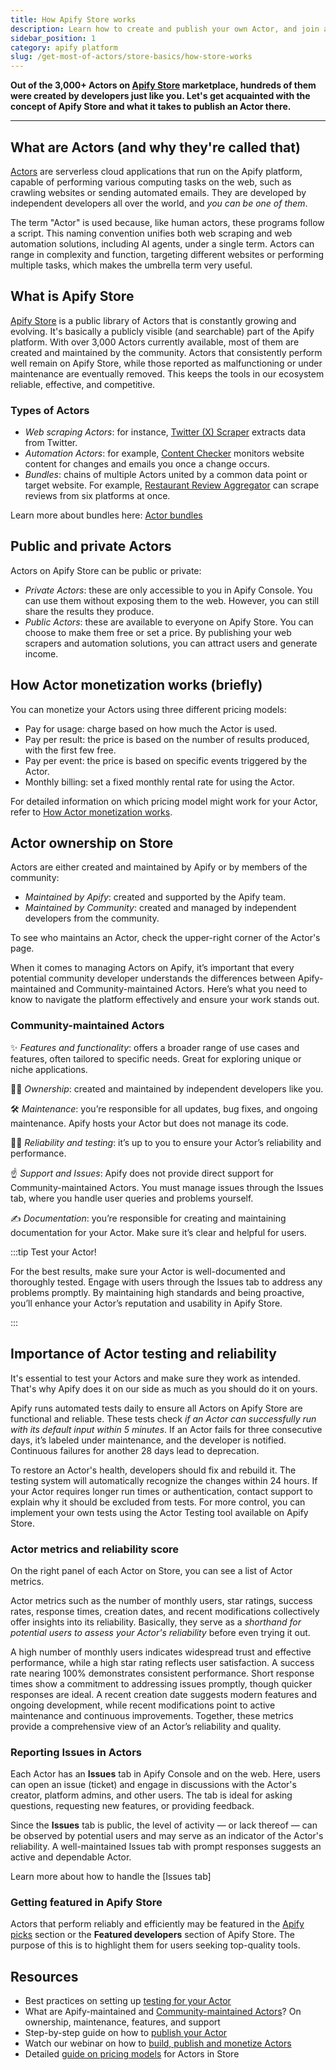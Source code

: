 ```yaml
---
title: How Apify Store works
description: Learn how to create and publish your own Actor, and join a growing community of innovators in web automation.
sidebar_position: 1
category: apify platform
slug: /get-most-of-actors/store-basics/how-store-works
---
```


**Out of the 3,000+ Actors on [Apify Store](https://apify.com/store) marketplace, hundreds of them were created by developers just like you. Let's get acquainted with the concept of Apify Store and what it takes to publish an Actor there.**

---

## What are Actors (and why they're called that)

[Actors](https://apify.com/actors) are serverless cloud applications that run on the Apify platform, capable of performing various computing tasks on the web, such as crawling websites or sending automated emails. They are developed by independent developers all over the world, and _you can be one of them_.

The term "Actor" is used because, like human actors, these programs follow a script. This naming convention unifies both web scraping and web automation solutions, including AI agents, under a single term. Actors can range in complexity and function, targeting different websites or performing multiple tasks, which makes the umbrella term very useful.

## What is Apify Store

[Apify Store](https://apify.com/store) is a public library of Actors that is constantly growing and evolving. It's basically a publicly visible (and searchable) part of the Apify platform. With over 3,000 Actors currently available, most of them are created and maintained by the community. Actors that consistently perform well remain on Apify Store, while those reported as malfunctioning or under maintenance are eventually removed. This keeps the tools in our ecosystem reliable, effective, and competitive.

### Types of Actors

- _Web scraping Actors_: for instance, [Twitter (X) Scraper](https://apify.com/apidojo/twitter-user-scraper) extracts data from Twitter.
- _Automation Actors_: for example, [Content Checker](https://apify.com/jakubbalada/content-checker) monitors website content for changes and emails you once a change occurs.
- _Bundles_: chains of multiple Actors united by a common data point or target website. For example, [Restaurant Review Aggregator](https://apify.com/tri_angle/restaurant-review-aggregator) can scrape reviews from six platforms at once.

Learn more about bundles here: [Actor bundles](/academy/get-most-of-actors/product-optimization/actor-bundles)

## Public and private Actors

Actors on Apify Store can be public or private:

- _Private Actors_: these are only accessible to you in Apify Console. You can use them without exposing them to the web. However, you can still share the results they produce.
- _Public Actors_: these are available to everyone on Apify Store. You can choose to make them free or set a price. By publishing your web scrapers and automation solutions, you can attract users and generate income.

## How Actor monetization works (briefly)

You can monetize your Actors using three different pricing models:

- Pay for usage: charge based on how much the Actor is used.
- Pay per result: the price is based on the number of results produced, with the first few free.
- Pay per event: the price is based on specific events triggered by the Actor.
- Monthly billing: set a fixed monthly rental rate for using the Actor.

For detailed information on which pricing model might work for your Actor, refer to [How Actor monetization works](/academy/get-most-of-actors/store-basics/how-actor-monetization-works).

## Actor ownership on Store

Actors are either created and maintained by Apify or by members of the community:

- _Maintained by Apify_: created and supported by the Apify team.
- _Maintained by Community_: created and managed by independent developers from the community.

To see who maintains an Actor, check the upper-right corner of the Actor's page.

When it comes to managing Actors on Apify, it’s important that every potential community developer understands the differences between Apify-maintained and Community-maintained Actors. Here’s what you need to know to navigate the platform effectively and ensure your work stands out.

### Community-maintained Actors

✨ _Features and functionality_: offers a broader range of use cases and features, often tailored to specific needs. Great for exploring unique or niche applications.

🧑‍💻 _Ownership_: created and maintained by independent developers like you.

🛠 _Maintenance_: you’re responsible for all updates, bug fixes, and ongoing maintenance. Apify hosts your Actor but does not manage its code.

👷‍♀️ _Reliability and testing_: it’s up to you to ensure your Actor’s reliability and performance.

☝️ _Support and Issues_: Apify does not provide direct support for Community-maintained Actors. You must manage issues through the Issues tab, where you handle user queries and problems yourself.

✍️ _Documentation_: you’re responsible for creating and maintaining documentation for your Actor. Make sure it’s clear and helpful for users.

:::tip Test your Actor!

For the best results, make sure your Actor is well-documented and thoroughly tested. Engage with users through the Issues tab to address any problems promptly. By maintaining high standards and being proactive, you’ll enhance your Actor’s reputation and usability in Apify Store.

:::

## Importance of Actor testing and reliability

It's essential to test your Actors and make sure they work as intended. That's why Apify does it on our side as much as you should do it on yours.

Apify runs automated tests daily to ensure all Actors on Apify Store are functional and reliable. These tests check _if an Actor can successfully run with its default input within 5 minutes_. If an Actor fails for three consecutive days, it’s labeled under maintenance, and the developer is notified. Continuous failures for another 28 days lead to deprecation.

To restore an Actor's health, developers should fix and rebuild it. The testing system will automatically recognize the changes within 24 hours. If your Actor requires longer run times or authentication, contact support to explain why it should be excluded from tests. For more control, you can implement your own tests using the Actor Testing tool available on Apify Store.

### Actor metrics and reliability score

On the right panel of each Actor on Store, you can see a list of Actor metrics.

Actor metrics such as the number of monthly users, star ratings, success rates, response times, creation dates, and recent modifications collectively offer insights into its reliability. Basically, they serve as a _shorthand for potential users to assess your Actor's reliability_ before even trying it out.

A high number of monthly users indicates widespread trust and effective performance, while a high star rating reflects user satisfaction. A success rate nearing 100% demonstrates consistent performance. Short response times show a commitment to addressing issues promptly, though quicker responses are ideal. A recent creation date suggests modern features and ongoing development, while recent modifications point to active maintenance and continuous improvements. Together, these metrics provide a comprehensive view of an Actor’s reliability and quality.

### Reporting Issues in Actors

Each Actor has an **Issues** tab in Apify Console and on the web. Here, users can open an issue (ticket) and engage in discussions with the Actor's creator, platform admins, and other users. The tab is ideal for asking questions, requesting new features, or providing feedback.

Since the **Issues** tab is public, the level of activity — or lack thereof — can be observed by potential users and may serve as an indicator of the Actor's reliability. A well-maintained Issues tab with prompt responses suggests an active and dependable Actor.

Learn more about how to handle the [Issues tab]


### Getting featured in Apify Store

Actors that perform reliably and efficiently may be featured in the [Apify picks](https://apify.com/store/collections/apify_picks) section or the **Featured developers** section of Apify Store. The purpose of this is to highlight them for users seeking top-quality tools.

## Resources

- Best practices on setting up [testing for your Actor](https://docs.apify.com/platform/actors/publishing/test)
- What are Apify-maintained and [Community-maintained Actors](https://help.apify.com/en/articles/6999799-what-are-apify-maintained-and-community-maintained-actors)? On ownership, maintenance, features, and support
- Step-by-step guide on how to [publish your Actor](https://docs.apify.com/platform/actors/publishing)
- Watch our webinar on how to [build, publish and monetize Actors](https://www.youtube.com/watch?v=4nxStxC1BJM)
- Detailed [guide on pricing models](https://docs.apify.com/platform/actors/running/actors-in-store) for Actors in Store
